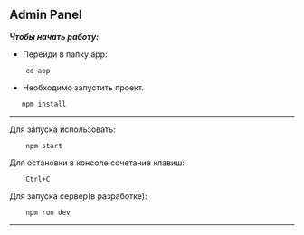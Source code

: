 Admin Panel 
-------
_**Чтобы начать работу:**_

- Перейди в папку app: 
```
    cd app
```
- Необходимо запустить проект.
```
   npm install
```
---
Для запуска использовать:
```
    npm start
```

Для остановки в консоле сочетание клавиш:
```
    Ctrl+C
```

Для запуска сервер(в разработке):
```
    npm run dev
```
---
